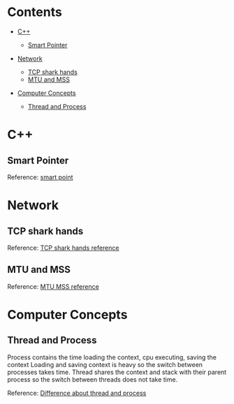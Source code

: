 Contents
==================
* [C++](#C++)
    * [Smart Pointer](#smart-pointer)

* [Network](#Network)
    * [TCP shark hands](#tcp-shark-hands)
    * [MTU and MSS](#mtu-and-mss)

* [Computer Concepts](#computer-concepts)
    * [Thread and Process](#thread-and-process)

C++
==================

Smart Pointer
------------------
Reference: [smart point](http://blog.csdn.net/gykimo/article/details/8728735)


Network
==================


TCP shark hands
------------------
Reference: [TCP shark hands reference](http://www.cnblogs.com/zmlctt/p/3690998.html)


MTU and MSS
------------------
Reference: [MTU MSS reference](http://blog.51cto.com/infotech/123859)


Computer Concepts
==================

Thread and Process
------------------
Process contains the time loading the context, cpu executing, saving the context
Loading and saving context is heavy so the switch between processes takes time.
Thread shares the context and stack with their parent process so the switch between
threads does not take time.

Reference: [Difference about thread and process](https://www.zhihu.com/question/25532384)
